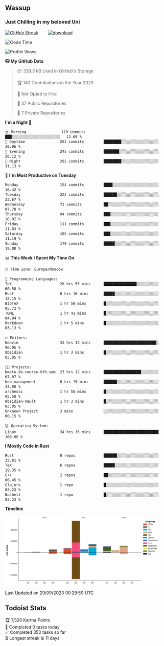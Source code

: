 ## Wassup 
### Just Chilling in my beloved Uni 

<!--
-->

[![GitHub Streak](http://github-readme-streak-stats.herokuapp.com?user=archeoss&theme=shades-of-purple&hide_border=true&date_format=j%20M%5B%20Y%5D)](https://git.io/streak-stats)&nbsp;&nbsp;&nbsp;&nbsp;&nbsp;&nbsp;&nbsp;&nbsp;[![download](https://user-images.githubusercontent.com/68448737/147796309-d8b65b1d-4dde-40d9-b03a-2b42aaa6cd43.jpeg)
](http://bmstu.ru/)

<!--START_SECTION:waka-->
![Code Time](http://img.shields.io/badge/Code%20Time-1%2C811%20hrs%2037%20mins-blue)

![Profile Views](http://img.shields.io/badge/Profile%20Views-6-blue)

**🐱 My GitHub Data** 

> 📦 339.3 kB Used in GitHub's Storage 
 > 
> 🏆 142 Contributions in the Year 2023
 > 
> 🚫 Not Opted to Hire
 > 
> 📜 37 Public Repositories 
 > 
> 🔑 7 Private Repositories 
 > 
**I'm a Night 🦉** 

```text
🌞 Morning                119 commits         ███░░░░░░░░░░░░░░░░░░░░░░   12.69 % 
🌆 Daytime                282 commits         ████████░░░░░░░░░░░░░░░░░   30.06 % 
🌃 Evening                245 commits         ███████░░░░░░░░░░░░░░░░░░   26.12 % 
🌙 Night                  292 commits         ████████░░░░░░░░░░░░░░░░░   31.13 % 
```
📅 **I'm Most Productive on Tuesday** 

```text
Monday                   154 commits         ████░░░░░░░░░░░░░░░░░░░░░   16.42 % 
Tuesday                  222 commits         ██████░░░░░░░░░░░░░░░░░░░   23.67 % 
Wednesday                73 commits          ██░░░░░░░░░░░░░░░░░░░░░░░   07.78 % 
Thursday                 94 commits          ███░░░░░░░░░░░░░░░░░░░░░░   10.02 % 
Friday                   111 commits         ███░░░░░░░░░░░░░░░░░░░░░░   11.83 % 
Saturday                 105 commits         ███░░░░░░░░░░░░░░░░░░░░░░   11.19 % 
Sunday                   179 commits         █████░░░░░░░░░░░░░░░░░░░░   19.08 % 
```


📊 **This Week I Spent My Time On** 

```text
🕑︎ Time Zone: Europe/Moscow

💬 Programming Languages: 
TeX                      20 hrs 55 mins      ███████████████░░░░░░░░░░   60.50 % 
Rust                     6 hrs 16 mins       █████░░░░░░░░░░░░░░░░░░░░   18.15 % 
BibTeX                   1 hr 58 mins        █░░░░░░░░░░░░░░░░░░░░░░░░   05.72 % 
TOML                     1 hr 42 mins        █░░░░░░░░░░░░░░░░░░░░░░░░   04.94 % 
Markdown                 1 hr 5 mins         █░░░░░░░░░░░░░░░░░░░░░░░░   03.13 % 

🔥 Editors: 
Neovim                   33 hrs 32 mins      ████████████████████████░   96.95 % 
Obsidian                 1 hr 3 mins         █░░░░░░░░░░░░░░░░░░░░░░░░   03.05 % 

🐱‍💻 Projects: 
bmstu-db-course-6th-sem  23 hrs 12 mins      █████████████████░░░░░░░░   67.07 % 
bob-management           8 hrs 19 mins       ██████░░░░░░░░░░░░░░░░░░░   24.08 % 
archeoss                 1 hr 55 mins        █░░░░░░░░░░░░░░░░░░░░░░░░   05.58 % 
Obsidian-Vault           1 hr 3 mins         █░░░░░░░░░░░░░░░░░░░░░░░░   03.05 % 
Unknown Project          3 mins              ░░░░░░░░░░░░░░░░░░░░░░░░░   00.15 % 

💻 Operating System: 
Linux                    34 hrs 35 mins      █████████████████████████   100.00 % 
```

**I Mostly Code in Rust** 

```text
Rust                     8 repos             ██████░░░░░░░░░░░░░░░░░░░   25.81 % 
TeX                      6 repos             █████░░░░░░░░░░░░░░░░░░░░   19.35 % 
C++                      2 repos             ██░░░░░░░░░░░░░░░░░░░░░░░   06.45 % 
Clojure                  1 repo              █░░░░░░░░░░░░░░░░░░░░░░░░   03.23 % 
Nushell                  1 repo              █░░░░░░░░░░░░░░░░░░░░░░░░   03.23 % 
```



**Timeline**

![Lines of Code chart](https://raw.githubusercontent.com/archeoss/archeoss/master/assets/bar_graph.png)


 Last Updated on 29/09/2023 00:29:59 UTC
<!--END_SECTION:waka-->

## Todoist Stats

<!-- TODO-IST:START -->
🏆  7,526 Karma Points           
🌸  Completed 0 tasks today           
✅  Completed 350 tasks so far           
⏳  Longest streak is 11 days
<!-- TODO-IST:END -->
